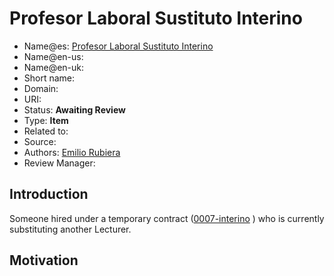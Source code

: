 # Profesor Laboral Sustituto Interino

* Name@es: [Profesor Laboral Sustituto Interino]()
* Name@en-us: 
* Name@en-uk:
* Short name:  
* Domain: 
* URI: 
* Status: **Awaiting Review**
* Type: **Item**
* Related to: 
* Source: 
* Authors:  [Emilio Rubiera](https://github.com/spitxa)
* Review Manager: 

## Introduction

Someone hired under a temporary contract ([0007-interino]() ) who is currently substituting another Lecturer.

## Motivation